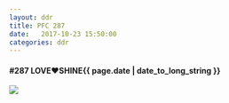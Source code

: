 ```yaml
---
layout: ddr
title: PFC 287
date:   2017-10-23 15:50:00
categories: ddr
---
```


#### **#287** LOVE♥SHINE<span class="pull-right">{{ page.date | date_to_long_string }}</span>
![](/images/pfc/287_LOVE♥SHINE.jpg)
